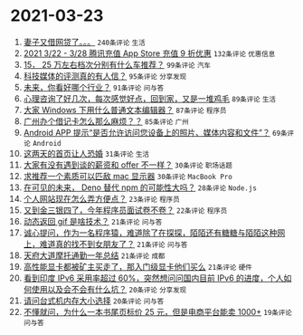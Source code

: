 # 2021-03-23

1. [妻子又借网贷了。。。](https://www.v2ex.com/t/764250) `240条评论` `生活`
1. [2021 3/22 - 3/28 腾讯充值 App Store 充值 9 折优惠](https://www.v2ex.com/t/764122) `132条评论` `优惠信息`
1. [15， 25 万左右档次分别有什么车推荐？](https://www.v2ex.com/t/764121) `99条评论` `汽车`
1. [科技媒体的评测真的有人信？](https://www.v2ex.com/t/764120) `95条评论` `分享发现`
1. [未来，你看好哪个行业？](https://www.v2ex.com/t/764185) `91条评论` `问与答`
1. [心理咨询了好几次，每次感觉好点，回到家，又是一堆鸡毛](https://www.v2ex.com/t/764134) `89条评论` `生活`
1. [大家 Windows 下用什么普通文本编辑器？](https://www.v2ex.com/t/764246) `87条评论` `程序员`
1. [广州办个借记卡怎么那么麻烦？？](https://www.v2ex.com/t/764149) `85条评论` `广州`
1. [Android APP 提示“是否允许访问您设备上的照片、媒体内容和文件”？](https://www.v2ex.com/t/764119) `69条评论` `Android`
1. [这两天的首页让人恐婚](https://www.v2ex.com/t/764339) `31条评论` `生活`
1. [大家有没有遇到谈的薪资和 offer 不一样？](https://www.v2ex.com/t/764163) `30条评论` `职场话题`
1. [求推荐一个素质可以匹敌 mac 显示器](https://www.v2ex.com/t/764154) `30条评论` `MacBook Pro`
1. [在可见的未来， Deno 替代 npm 的可能性大吗？](https://www.v2ex.com/t/764184) `28条评论` `Node.js`
1. [个人网站现在怎么弄方便点？](https://www.v2ex.com/t/764293) `23条评论` `程序员`
1. [又到金三银四了，今年程序员面试卷不卷？](https://www.v2ex.com/t/764224) `22条评论` `程序员`
1. [动态返回 gif 是啥技术？](https://www.v2ex.com/t/764351) `21条评论` `问与答`
1. [诚心提问，作为一名程序猿，难道除了在探探，陌陌还有糖糖与陌陌这种网上，难道真的找不到女朋友了？](https://www.v2ex.com/t/764329) `21条评论` `问与答`
1. [天府大道摩托通勤一年总结](https://www.v2ex.com/t/764168) `21条评论` `成都`
1. [高性能显卡都被矿主买走了，那入门级显卡他们买么](https://www.v2ex.com/t/764148) `21条评论` `硬件`
1. [看到印度 IPv6 采用率超过 60%，突然想问问国内目前 IPv6 的进度，个人如何使用以及会不会有什么坑？](https://www.v2ex.com/t/764309) `20条评论` `分享发现`
1. [请问台式机内存大小选择](https://www.v2ex.com/t/764278) `20条评论` `问与答`
1. [不懂就问，为什么一本书尾页标价 25 元，但是电商平台能卖 1000+](https://www.v2ex.com/t/764172) `19条评论` `问与答`
